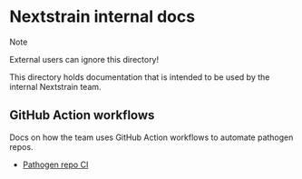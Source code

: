 # Nextstrain internal docs

> [!NOTE]
> External users can ignore this directory!

This directory holds documentation that is intended to be used by the internal Nextstrain team.


## GitHub Action workflows

Docs on how the team uses GitHub Action workflows to automate pathogen repos.

- [Pathogen repo CI](pathogen-repo-ci.md)
